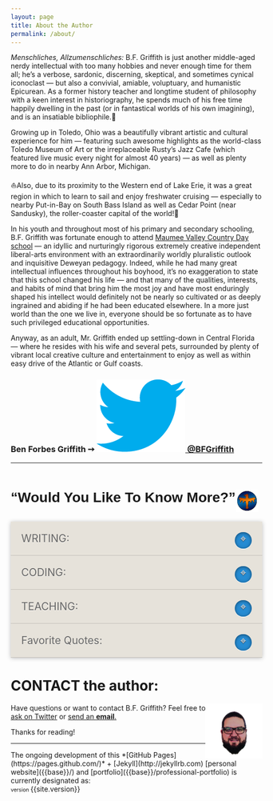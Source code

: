 ```yaml
---
layout: page
title: About the Author
permalink: /about/
---
```


<style type="text/css">
/* accordion styles */
.accordion {
  box-shadow: 0 1px 8px rgba(0, 0, 0, 0.25);
} 
/* radio inputs */
.accordion input[name='panel'] {
  display: none;
}
/* labels */
.accordion label {
  box-sizing: border-box;
  position: relative;
  display: block;
  padding: 1em;
  background-color: #E6E2DA;
  border-bottom: 1px solid rgba(0, 0, 0, 0.15);
  /* box-shadow: inset 0 2px 0 #fff; */
  font-size: 1.5em;
  text-shadow: 0 1px 0 rgba(255, 255, 255, 0.75);
  color: #666;
  cursor: pointer;
  transition: all 0.4s cubic-bezier(0.865, 0.14, 0.095, 0.87);
}
.accordion label:after {
  content: '\002316';
  position: absolute;
  right: 1em;
  width: 1.6em;
  height: 1.6em;
  color: #eee;
  text-align: center;
  border-radius: 50%;
  background: #268bd2;
  box-shadow: inset 0 1px 6px rgba(0, 0, 0, 0.5), 0 1px 0 #fff;
  text-shadow: 0 1px 0 rgba(0, 0, 0, 0.75);
}
.accordion label:hover, .accordion label:hover:after {
  color: #8f5536;
  /* color: #2980b9; */
}
.accordion input:checked + label {
  color: #2980b9;
}
.accordion input:checked + label:after {
  content: '\002718';
  /* adjsut line-height to vertically center icon */
  /* line-height: .9em; */
}
/* panel content */
.accordion .accordion_content {
  overflow: hidden;
  max-height: 0em;
  position: relative;
  padding: 0 1.5em;
  box-shadow: inset 4px 0 0 0 #2980b9, inset 0 3px 6px rgba(0, 0, 0, 0.75);
  background: #444;
  background: linear-gradient(to bottom, #444444 0%, #222222 100%);
  color: #eee;
  transition: all 0.4s cubic-bezier(0.865, 0.14, 0.095, 0.87);
}
.accordion .accordion_content:not(:last-of-type) {
  box-shadow: inset 0 -2px 2px rgba(0, 0, 0, 0.25), inset 4px 0 0 0 #2980b9, inset 0 3px 6px rgba(0, 0, 0, 0.75);
}
.accordion .accordion_content .accordion_header {
  padding: 1em 0;
}
.accordion .accordion_content .accordion_body {
  font-size: .825em;
  line-height: 1.4em;
  padding: 0 0 1.5em;
}
input[name='panel']:checked ~ .accordion_content {
  /* set close to maximum accordion content height */
  max-height: 150em;
}
</style>
<!-- B.F. Griffith’s biographical summary: -->
<p>
  <span style="font-style:italic;">Menschliches, Allzumenschliches:&nbsp;</span>B.F. Griffith is just another middle-aged nerdy intellectual with too many hobbies and never enough time for them all; he’s a verbose, sardonic, discerning, skeptical, and sometimes cynical iconoclast — but also a convivial, amiable, voluptuary, and humanistic Epicurean. As a former history teacher and longtime student of philosophy with a keen interest in historiography, he spends much of his free time happily dwelling in the past (or in fantastical worlds of his own imagining), and is an insatiable bibliophile.&#128214;
</p>
<p>Growing up in Toledo, Ohio was a beautifully vibrant artistic and cultural experience for him — featuring such awesome highlights as the world-class Toledo Museum of Art or the irreplaceable Rusty’s Jazz Cafe (which featured live music every night for almost 40 years) — as well as plenty more to do in nearby Ann Arbor, Michigan.</p>
<p>&#9973;Also, due to its proximity to the Western end of Lake Erie, it was a great region in which to learn to sail and enjoy freshwater cruising — especially to nearby Put-in-Bay on South Bass Island as well as Cedar Point (near Sandusky), the roller-coaster capital of the world!&#127906;</p>
<p>In his youth and throughout most of his primary and secondary schooling, B.F. Griffith was fortunate enough to attend <a href="https://www.mvcds.org/" target="_blank">Maumee Valley Country Day school</a> — an idyllic and nurturingly rigorous extremely creative independent liberal-arts environment with an extraordinarily worldly pluralistic outlook and inquisitive Deweyan pedagogy. Indeed, while he had many great intellectual influences throughout his boyhood, it’s no exaggeration to state that this school changed his life — and that many of the qualities, interests, and habits of mind that bring him the most joy and have most enduringly shaped his intellect would definitely not be nearly so cultivated or as deeply ingrained and abiding if he had been educated elsewhere. In a more just world than the one we live in, everyone should be so fortunate as to have such privileged educational opportunities.</p>
<p>Anyway, as an adult, Mr. Griffith ended up settling-down in Central Florida — where he resides with his wife and several pets, surrounded by plenty of vibrant local creative culture and entertainment to enjoy as well as within easy drive of the Atlantic or Gulf coasts.</p>
<p class="lead">
  <h3>Ben Forbes Griffith &#10137; <a id="T_handle" href="https://twitter.com/BFGriffith" target="_blank"><span><img id="bluebird" src="/IMAGES/bluebird.png" alt="Twitter handle = "> @BFGriffith</span></a>
  </h3>
</p>
<hr>
<div>
  <h1 
    style="font-family:Londrina Shadow, sans-serif; float:left;">
    <span title="philosophiα et septem αrtes liberαles">“Would You Like To Know More?”</span>
    <img 
      id="WouldYouLikeToKnowMore_icon" 
      src="/IMAGES/FederalNetworkIcon_WouldYouLikeToKnowMore.png" 
      alt="Federal Network Icon: “Would You Like To Know More?”" 
      height="45px" 
      width="45px" 
      title="“Come on, you apes! You wanna live forever?”" 
      style="float:right;">
  </h1>
</div>
<br>
<div class="accordion" style="clear:both;">
  <!-- accordion-panel: creative-writing -->
  <div>
    <input type="checkbox" name="panel" id="writing-panel">
    <label for="writing-panel">WRITING:</label>
    <div class="accordion_content">
      <h2 
        class="accordion_header" 
        title="“Tenet insαnαbile multos scribendi cαcœthes.” —Iuvenαlis Sάturæ (Sαtires of “Juvenαl” [Decimus Junius Juvenalis])">The Lifelong Ambitions of an Aspiring Author...</h2>
      <p class="accordion_body">Coming soon: find out more about the ongoing progress of B.F. Griffith’s burgeoning <a href="{{site.baseurl}}writing-portfolio/">creative writing</a>, worldbuilding, and mythopœία projects!
      </p>
      <ul>
        <li>Ɛxoτerran Légion Chronicles</li>
        <li>Έpic of Ἄpειron</li>
        <li>Æromariner Corsair Chronicles</li>
      </ul>
    </div>
  </div>
  <!-- accordion-panel: coding -->
  <div>
    <input type="checkbox" name="panel" id="coding-panel">
    <label for="coding-panel">CODING:</label>
    <div class="accordion_content">
      <h2 
        class="accordion_header" 
        title="“The Road goes ever on and on, Down from the door where it began. Now far ahead the Road has gone, And I must follow, if I can...”">“An Unexpected Journey”
        <br>Into Web-Development:
      </h2>
      <p class="accordion_body">Learn more about B.F. Griffith’s transition into a challenging and rewarding second career as a full-stack web-developer by reading his <a href="{{base}}/coding-blog/">blog</a> or checking out his <a href="{{base}}/professional-portfolio/">portfolio of open-source projects</a> and <a href="https://github.com/BFGriffith?tab=repositories" target="_blank">code-repositories</a>.&#128187;</p>
    </div>
  </div>
  <!-- accordion-panel: teaching -->
  <div>
    <input type="checkbox" name="panel" id="teaching-panel">
    <label for="teaching-panel">TEACHING:</label>
    <div class="accordion_content">
      <h2 class="accordion_header" 
        title="Senecα the Younger to Lucilius Junior in “Epistulæ Morαles” (50-65ᴄᴇ)">“Docendo Discimus”</h2>
      <div class="accordion_body">
        <p>Mr. Griffith was proud to serve for almost a decade as a public schoolteacher in various capacities — but mostly he taught ninth through twelfth graders such classes as Advanced Placement world history, world history, American history, “global studies” / geography, American government, and economics (including honors level versions of nearly all of those classes).</p>
        <p>As a member of Florida’s 2009 first-place High School Literacy Leadership Team of the year, B.F. Griffith fostered excellence in literacy education and contributed to the continuous improvement of students’ reading-comprehension and writing skills, encouraged enthusiasm for unassigned reading as well as abiding lifelong enjoyment of books, conducted and participated in faculty professional development sessions focused on teaching reading, and enhanced the overall literary rigor of the academic environment.</p>
        <p>Mr. Griffith also volunteered for seven years as Chess club coach as well as faculty-facilitator of an after-school Fine-Arts club, since the school where he taught lacked any formal visual-arts program (so the club was a great opportunity to teach interested students basic drawing and painting fundamentals in addition to more advanced techniques of perspective, proportion, composition, blending, and shading).</p>
      </div>
    </div>
  </div>
  <!-- accordion-panel: favorite-quotes -->
  <div>
    <input type="checkbox" name="panel" id="quotes-panel">
    <label for="quotes-panel">Favorite Quotes:</label>
    <div class="accordion_content">
      <!-- <h2 class="accordion_header">Header</h2> -->
      <div class="accordion_body"><br>
        <p>At the risk of being a bit esoteric,&#129335;
          <br>I’ll share some of my favorite quotes here
          <br>drawn from a wide variety of sources
          <br>and in no particular sequence...
        </p>
        <p>“Truth may seem, but cannot be;
        <br>Beauty brag, but `tis not she;
        <br>Truth and Beauty buried be.”
        <br><small>—William Shakespeare 
        <br>The Phoenix and the Turtle, lines 62-64</small>
        </p>
        <p>“What seest thou else
        <br>In the dark backward and abysm of time.”
        <br><small>—Prospero in William Shakespeare’s The Tempest: Act 1, Scene 2, Lines 49-50</small>
        </p>
        <p>
          <span style="color:#E6E2DA;">玄之又玄</span>
          <br><span style="color:#E6E2DA;">眾妙之門</span>
          <br>“Darkness within darkness.
          <br>The gate to all mystery.”
          <br><small>—Laozi 老子 (Tao Te Ching 道德經)</small>
        </p>
        <p>But at my back I always hear
        <br>Time’s wingèd chariot hurrying near;
        <br>And yonder all before us lie
        <br>Deserts of vast eternity.
        <br><small>—Andrew Marvell</small>
        </p>
        <p>“To be really mediæval one should have no body. To be really modern one should have no soul. To be really Greek one should have no clothes.”
        <br><small>—Oscar Wilde (A Few Maxims For The Instruction Of The Over-Educated, 1894)</small>
        </p>
        <p>“Acts of injustice done
        <br>Between the setting and the rising sun
        <br>In history lie like bones, each one.”
        <br><small>—W.H. Auden</small>
        </p>
        <p>“The first lesson of history is the good of evil”
        <br><small>—Ralph Waldo Emerson</small>
        </p>
        <p><span style="color:#E6E2DA;">Wyrd bið ful aræd.</span>
        <br><span style="font-style:italic;">Fate is inexorable.</span>
        </p>
        <p>
          <span style="color:#E6E2DA;">…Com on wanre niht scri∂an sceadugenga</span>
          <br><span style="font-style:italic;">from out of the wan night slides the shadow walker</span>
          <br><small>—Beowulf</small>
        </p>
        <p>
          <span style="color:#E6E2DA;">Ac her forÞ berað; fugelas singað, gylleð græghama.</span>
          <br><span style="font-style:italic;">For here starts war, carrion birds sing, and gray wolves howl.</span>
          <br><small>—The Fight at Finnsburh</small>
        </p>
        <p>Vain are the thousand creeds
        <br>That move men’s hearts: unutterably vain;
        <br>Worthless as withered weeds,
        <br>Or idlest froth amid the boundless main,<br>
        <small>—No Coward Soul Is Mine, by Emily Brontë</small>
        </p>
        <p>We returned to our places, these Kingdoms, 
        <br>But no longer at ease here, in the old dispensation, 
        <br>With an alien people clutching their gods. 
        <br>I should be glad of another death.<br>
        <small>—T.S. Eliot’s poem “The Journey of the Magi”</small>
        </p>
        <p>Turning and turning in the widening gyre
        <br>The falcon cannot hear the falconer;
        <br>Things fall apart; the centre cannot hold;
        <br>Mere anarchy is loosed upon the world,
        <br>The blood-dimmed tide is loosed, and everywhere
        <br>The ceremony of innocence is drowned;
        <br>The best lack all convictions, while the worst
        <br>Are full of passionate intensity.<br>
        <small>—The Second Coming, by William Butler Yeats</small>
        </p>
        <p>When lilacs last in the dooryard bloom’d,
        <br>And the great star early droop’d in the western sky in the night,
        <br>I mourn’d, and yet shall mourn with ever-returning spring.
        <br><small>—Walt Whitman</small>
        </p>
      </div>
    </div>
  </div>
</div><!-- .accordion -->

# CONTACT the author:
<img style="float: right;" src="/IMAGES/BFGriffith_cartoon.png" alt="BFGriffth cartoon portrait" height="110px" width="auto" />
<p class="message"><span>Have questions or want to contact B.F. Griffith? Feel free to </span>
  <a 
    href="https://twitter.com/BFGriffith" 
    target="_blank">ask on Twitter</a> or <a href="mailto:benjaminforbesgriffith@gmail.com">send an <strong>email</strong>.
  </a>
</p>
<p>Thanks for reading!</p>
<hr>
The ongoing development of this *[GitHub Pages](https://pages.github.com/)* + [Jekyll](http://jekyllrb.com) [personal website]({{base}}/) and [portfolio]({{base}}/professional-portfolio) is currently designated as:
<br>
<span style="font-size:0.66rem;">version </span>
<span>{{site.version}}</span>
